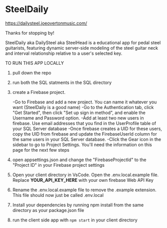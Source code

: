 # SteelDaily

https://dailysteel.joeovertonmusic.com/ 

Thanks for stopping by!

SteelDaily aka DailySteel aka SteelHead is a educational app for pedal steel guitarists, featuring dynamic server-side modeling of the steel guitar neck and interval relationship relative to a user's selected key.

TO RUN THIS APP LOCALLY

1. pull down the repo
2. run both the SQL statments in the SQL directory
3. create a Firebase project.

	-Go to Firebase and add a new project. You can name it whatever you want (SteelDaily is a good name)
	-Go to the Authentication tab, click "Get Started", then click "Set up sign in method", and enable the Username and Password option.
	-Add at least two new users in firebase. Use email addresses that you find in the UserProfile table of your SQL Server database
	-Once firebase creates a UID for these users, copy the UID from firebase and update the FirebaseUserId column for the same users in your SQL Server database.
	-Click the Gear icon in the sidebar to go to Project Settings. You'll need the information on this page for the next few steps

4. open appsettings.json and change the "FirebaseProjectId" to the "Project ID" in your Firebase project settings
5. Open your client directory in VsCode. Open the .env.local.example file. Replace __YOUR_API_KEY_HERE__ with your own firebase Web API Key
6. Rename the .env.local.example file to remove the .example extension. This file should now just be called .env.local
7. Install your dependencies by running npm install from the same directory as your package.json file
8. run the client side app with `npm start` in your client directory
